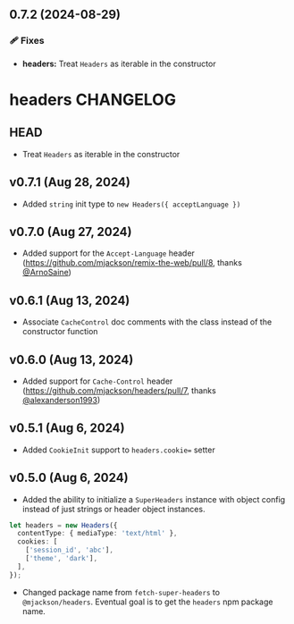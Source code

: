 ## 0.7.2 (2024-08-29)


### 🩹 Fixes

- **headers:** Treat `Headers` as iterable in the constructor

# headers CHANGELOG

## HEAD

- Treat `Headers` as iterable in the constructor

## v0.7.1 (Aug 28, 2024)

- Added `string` init type to `new Headers({ acceptLanguage })`

## v0.7.0 (Aug 27, 2024)

- Added support for the `Accept-Language` header (https://github.com/mjackson/remix-the-web/pull/8, thanks [@ArnoSaine](https://github.com/ArnoSaine))

## v0.6.1 (Aug 13, 2024)

- Associate `CacheControl` doc comments with the class instead of the constructor function

## v0.6.0 (Aug 13, 2024)

- Added support for `Cache-Control` header (https://github.com/mjackson/headers/pull/7, thanks [@alexanderson1993](https://github.com/alexanderson1993))

## v0.5.1 (Aug 6, 2024)

- Added `CookieInit` support to `headers.cookie=` setter

## v0.5.0 (Aug 6, 2024)

- Added the ability to initialize a `SuperHeaders` instance with object config instead of just strings or header object instances.

```ts
let headers = new Headers({
  contentType: { mediaType: 'text/html' },
  cookies: [
    ['session_id', 'abc'],
    ['theme', 'dark'],
  ],
});
```

- Changed package name from `fetch-super-headers` to `@mjackson/headers`. Eventual goal is to get the `headers` npm package name.
